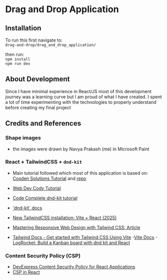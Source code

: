 # Drag and Drop Application
## Installation 
To run this first navigate to:\
`drag-and-drop/drag_and_drop_application/`

then run:\
`npm install`\
`npm run dev`

## About Development
Since I have minimal experience in React/JS most of this development journey was a learning curve but I am proud of what I have created. I spent a lot of time experimenting with the technologies to properly understand before creating my final project

## Credits and References
### Shape images
- the images were drawn by Navya Prakash (me) in Microsoft Paint
### React + TailwindCSS + `dnd-kit`
- Main tutorial followed which most of this application is based on:\
 [Cosden Solutions Tutorial](https://www.youtube.com/watch?v=DVqVQwg_6_4) and [repo](https://github.com/cosdensolutions/code/tree/master/videos/long/react-drag-drop-tutorial)

- [Web Dev Cody Tutorial](https://www.youtube.com/watch?v=u65Y-vqYNAk&list=PLF9tDQKEfQw-sYLaTxUARgQLiNcGbPpoT)
- [Code Complete dnd-kit tutorial](https://www.youtube.com/watch?v=dL5SOdgMbRY&list=PLF9tDQKEfQw-sYLaTxUARgQLiNcGbPpoT&index=2)
- ['dnd-kit` docs](https://docs.dndkit.com/)
- [New TailwindCSS installation: Vite + React (2025)](https://www.youtube.com/watch?v=sHnG8tIYMB4o)
- [Mastering Responsive Web Design with Tailwind CSS: Article](https://medium.com/@ritikkhndelwal/mastering-responsive-web-design-with-tailwind-css-a-comprehensive-guide-348a843ad948)
- [Tailwind Docs - Get started with Tailwind CSS Using Vite](https://tailwindcss.com/docs/installation/using-vite)
-[Vite Docs](https://v3.vitejs.dev/guide/)
-[LogRocket: Build a Kanban board with dnd kit and React](https://blog.logrocket.com/build-kanban-board-dnd-kit-react/#dnd-kit-alternative-react-beautiful-dnd)

### Content Security Policy (CSP)
- [DevExpress Content Security Policy for React Applications](https://docs.devexpress.com/XtraReports/404557/web-reporting/react-reporting/content-security-policy)
- [CSP in React](https://stackoverflow.com/collectives/articles/75138763/using-csp-to-reinforce-your-react-application-against-xss-attacks)

